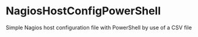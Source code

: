 # NagiosHostConfigPowerShell
Simple Nagios host configuration file with PowerShell by use of a CSV file
